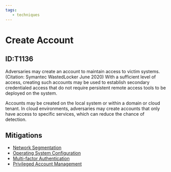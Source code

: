 ```yaml
---
tags:
   - techniques
---
```

# Create Account
## ID:T1136
Adversaries may create an account to maintain access to victim systems.(Citation: Symantec WastedLocker June 2020) With a sufficient level of access, creating such accounts may be used to establish secondary credentialed access that do not require persistent remote access tools to be deployed on the system.

Accounts may be created on the local system or within a domain or cloud tenant. In cloud environments, adversaries may create accounts that only have access to specific services, which can reduce the chance of detection.
## Mitigations
* [Network Segmentation](/mitre/mitigations/M1030)
* [Operating System Configuration](/mitre/mitigations/M1028)
* [Multi-factor Authentication](/mitre/mitigations/M1032)
* [Privileged Account Management](/mitre/mitigations/M1026)
